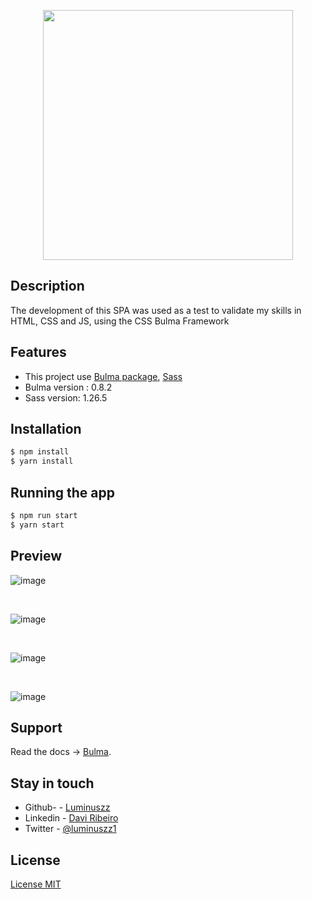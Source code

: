 <p align="center">
  <a target="blank"><img src="https://user-images.githubusercontent.com/48535259/81498606-46498c00-929c-11ea-80e1-8b486788010d.png" width="400" alt="" /></a>
</p>




## Description


   <p>
  The development of this SPA was used as a test to validate my skills in HTML, CSS and JS, using the CSS Bulma Framework
</p>


## Features

  - This project use  [Bulma package](https://bulma.io), [Sass](https://sass-lang.com)
  - Bulma version :  0.8.2
  - Sass version: 1.26.5 
  


## Installation


```bash
$ npm install
$ yarn install
```

## Running the app

```bash
$ npm run start
$ yarn start

```
## Preview
![image](https://user-images.githubusercontent.com/48535259/81498812-5a41bd80-929d-11ea-9e21-32d7e40f94e7.png)



<br/>

![image](https://user-images.githubusercontent.com/48535259/81498689-b48e4e80-929c-11ea-8dd9-e7d1139a4e7b.png)

<br/>

![image](https://user-images.githubusercontent.com/48535259/81498693-c1ab3d80-929c-11ea-8bd4-cde33ca6cc45.png)

<br/>

![image](https://user-images.githubusercontent.com/48535259/81498704-dbe51b80-929c-11ea-940e-e6b455043068.png)


## Support

  Read the docs -> [Bulma](https://bulma.io).
## Stay in touch

 - Github- - [Luminuszz](https://github.com/luminuszz)
 - Linkedin - [Davi Ribeiro](https://www.linkedin.com/in/davi-ribeiro-luminuszz)
 - Twitter - [@luminuszz1](https://twitter.com/luminuszz1)

## License

[License MIT]()
